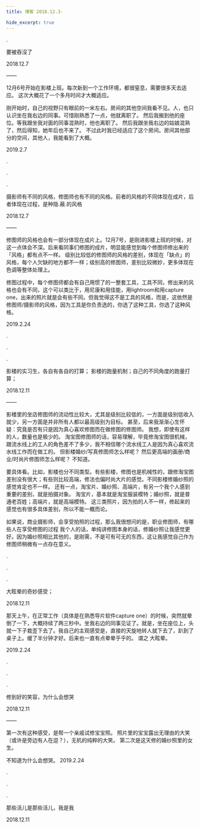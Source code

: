 ```yaml
---
title: 博客 2018.12.3-

hide_excerpt: true
---
```


.

<!--more-->

要被吞沒了

2018.12.7

——

12月6号开始在影楼上班。每次新到一个工作环境，都很窒息，需要很多天去适应。
这次大概花了一个多月时间才大概适应。

刚开始时，自己的视野只有眼前的一米左右。房间的其他空间我看不见。人，也只认识坐在我右边的同事。可惜刚熟悉了一点，他就离职了。
然后我搬到他的座位。等我跟坐我对面的同事混熟时，他也离职了。
然后我跟坐我右边的姑娘混熟了，然后得知，她年后也不来了。
不过此时我已经适应了这个房间。房间其他部分的空间，其他人，我能看到了大概。

2019.2.7

 .
 
 .
 
 .
 
摄影师有不同的风格，修图师也有不同的风格。前者的风格的不同体现在成片，后者体现在过程，是种隐.蔽.的风格

2018.12.7

——

修图师的风格也会有一部分体现在成片上。12月7号，是刚进影楼上班的时候，对这一点体会不深。后来看同事们修图的成片，明显能感觉到每个修图师修出来的「风格」都有点不一样。
级别比较低的修图师的风格的差别，体现在「缺点」的风格，每个人欠缺的地方都不一样；级别高的修图师，差别比较微妙，更多体现在色调等整体处理上。

修图过程中，每个修图师都会有自己用惯了的一整套工具，工具不同，修出来的风格也会有不同，这个可以类比于，用尼康和用佳能，用lightroom和用capture one，出来的照片就是会有些不同。但我觉得这不是工具的风格，而是，这依然是修图师/摄影师的风格，因为工具是你负责选的，你选了这种工具，你选了这种风格。

2019.2.24

 .
 
 .
 
 .
 
影楼的实习生，各自有各自的打算；
影楼的跑量机制；自己的不同角度的跑量打算；

2018.12.11

——

影楼里的坐店修图师的流动性比较大，尤其是级别比较低的，一方面是级别低收入就少，另一方面是并非所有人都以最高级别为目标。
甚至，后来我渐渐心生怀疑：究竟是否有只是因为真心喜欢修图而在做修图的修图师。
我想，即使有这样的人，数量也是极少的。
淘宝图修图师的话，容易理解，毕竟修淘宝图很机械，跟流水线上的工人的角色差不了多少，我不相信哪个流水线工人是因为真心喜欢流水线工作而在做工的。
但影楼婚纱/写真修图师怎么样呢？
然后更高端的画册/商业/时尚片修图师怎么样呢？
不知道。

要具体看。比如，影楼也分不同类型。有些影楼，修图也是机械性的，跟修淘宝图差别没有很大；有些则比较高端，修法也偏时尚大片的感觉。不同影楼修婚纱照的感觉肯定也不一样。
还有一点，淘宝片、婚纱照、高端片，有另一个我个人感到重要的差别，就是拍摄对象。
淘宝片，基本就是淘宝服装模特；婚纱照，就是普通老百姓；高端片，就是高端模特。
这三类照片，因为拍的人不一样，修起来的感觉也有很多具体差别，所以不能一概而论。

如果说，商业摄影师，会享受拍照的过程，那么我很想问的是，职业修图师，有哪些人在享受修图的过程
我个人的话，单纯讲修图本身的话，修婚纱照让我感觉更好。因为婚纱照相比其他的，是刚需，不是可有可无的东西，这让我感觉自己作为修图师稍微有一点存在意义。
 
 .
 
 .
 
 .
 
 大眩晕的奇妙感受；

2018.12.11

那天上午，在正常工作（具体是在熟悉导片软件capture one）的时候，突然就晕倒了一下，大概持续了两三秒中。坐我右边的同事见证了。就是，坐在座位上，头就一下子栽歪下去了。我自己的主观感受是，直接的天旋地转人就下去了，趴到了桌子上。缓了半分钟才好。后来也一直有点晕晕乎乎的。
谓之 大眩晕。

2019.2.24
 
 .
 
 .
 
 .
 
修到好的笑容，为什么会想哭

2018.12.11

——

第一次有这种感受，是帮一个亲戚试修宝宝照。
照片里的宝宝露出无理由的大笑（或许是旁边有人在逗？），无机的纯粹的大笑。
第二次是这天修的婚纱照里的女生。

不知道为什么会想哭。
2019.2.24
 
 .
 
 .
 
 .
 
 那些活儿是那些活儿，我是我

2018.12.11
